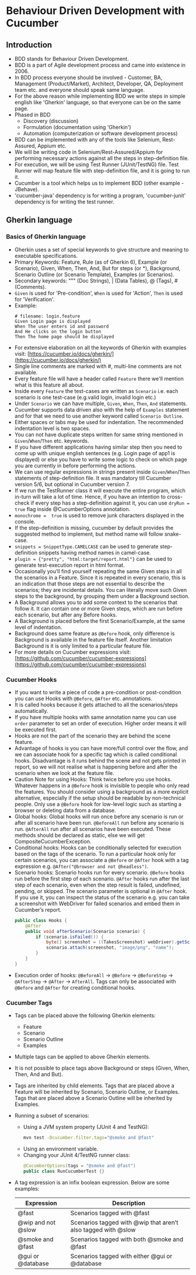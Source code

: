 # Behaviour Driven Development with Cucumber

## Introduction

- BDD stands for Behaviour Driven Development.
- BDD is a part of Agile development process and came into existence in 2006.
- In BDD process everyone should be involved - Customer, BA, Management (Product/Market), Architect, Developer, QA, Deployment team etc. and everyone should speak same language.
- For the above reason while implementing BDD we write steps in simple english like 'Gherkin' language, so that everyone can be on the same page.
- Phased in BDD
  - Discovery (discussion)
  - Formulation (documentation using 'Gherkin')
  - Automation (computerization or software development process)
- BDD can be implemented with any of the tools like Selenium, Rest-Assured, Appium etc.
- We will be writing code in Selenium/Rest-Assured/Appium for performing necessary actions against all the steps in step-definition file.
- For execution, we will be using Test Runner (JUnit/TestNG) file. Test Runner will map feature file with step-definition file, and it is going to run it.
- Cucumber is a tool which helps us to implement BDD (other example - JBehave).
- 'cucumber-java' dependency is for writing a program, 'cucumber-junit' dependency is for writing the test runner.

## Gherkin language

### Basics of Gherkin language

- Gherkin uses a set of special keywords to give structure and meaning to executable specifications.
- Primary Keywords: Feature, Rule (as of Gherkin 6), Example (or Scenario), Given, When, Then, And, But for steps (or *), Background, Scenario Outline (or Scenario Template), Examples (or Scenarios).
- Secondary keywords: """ (Doc Strings), | (Data Tables), @ (Tags), # (Comments).
- `Given` is used for 'Pre-condition', `When` is used for 'Action', `Then` is used for 'Verification'.
- Example:
  ```gherkin
  # filename: login.feature
  Given Login page is displayed
  When The user enters id and password
  And He clicks on the login button
  Then The home page should be displayed
  ```
- For extensive elaboration on all the keywords of Gherkin with examples visit: [https://cucumber.io/docs/gherkin/](https://cucumber.io/docs/gherkin/)
- Single line comments are marked with #, multi-line comments are not available.
- Every feature file will have a header called `Feature` there we'll mention what is this feature all about.
- Inside every `Feature` the test-cases are written as `Scenario` i.e. each scenario is one test-case (e.g.valid login, invalid login etc.)
- Under `Scenario` we can have multiple, `Given`, `When`, `Then`, `And` statements.
- Cucumber supports data driven also with the help of `Examples` statement and for that we need to use another keyword called `Scenario Outline`.
- Either spaces or tabs may be used for indentation. The recommended indentation level is two spaces.
- You can not have duplicate steps written for same string mentioned in `Given`/`When`/`Then` etc. keywords. 
- If you have different applications having similar step then you need to come up with unique english sentences (e.g. Login page of app1 is displayed) or else you have to write some logic to check on which page you are currently in before performing the actions.
- We can use regular expressions in strings present inside `Given`/`When`/`Then` statements of step-definition file. It was mandatory till Cucumber version 5/6, but optional in Cucumber version 7.
- If we run the TestRunner class it will execute the entire program, which in-turn will take a lot of time. Hence, if you have an intention to cross-check if every step has a step-definition against it, you can use `dryRun = true` flag inside @CucumberOptions annotation.
- `monochrome =  true` is used to remove junk characters displayed in the console.
- If the step-definition is missing, cucumber by default provides the suggested method to implement, but method name will follow snake-case.
- `snippets = SnippetType.CAMELCASE` can be used to generate step-definition snippets having method names in camel-case.
- `plugin = {"pretty", "html:target/report.html"}` can be used to generate test-execution report in html format.
- Occasionally you’ll find yourself repeating the same Given steps in all the scenarios in a Feature. Since it is repeated in every scenario, this is an indication that those steps are not essential to describe the scenarios; they are incidental details. You can literally move such Given steps to the background, by grouping them under a Background section.
- A Background allows you to add some context to the scenarios that follow it. It can contain one or more Given steps, which are run before each scenario, but after any Before hooks.
- A Background is placed before the first Scenario/Example, at the same level of indentation.
- Background does same feature as `@Before` hook, only difference is Background is available in the feature file itself. Another limitation Background is it is only limited to a particular feature file.
- For more details on Cucumber expressions visit: [https://github.com/cucumber/cucumber-expressions](https://github.com/cucumber/cucumber-expressions)

### Cucumber Hooks

- If you want to write a piece of code a pre-condition or post-condition you can use Hooks with `@Before`, `@After` etc. annotations.
- It is called hooks because it gets attached to all the scenarios/steps automatically.
- If you have multiple hooks with same annotation name you can use `order` parameter to set an order of execution. Higher order means it will be executed first.
- Hooks are not the part of the scenario they are behind the scene feature.
- Advantage of hooks is you can have more/full control over the flow, and we can associate hook for a specific tag which is called conditional hooks. Disadvantage is it runs behind the scene and not gets printed in report, so we will not realise what is happening before and after the scenario when we look at the feature file.
- Caution Note for using Hooks: Think twice before you use hooks. Whatever happens in a `@Before` hook is invisible to people who only read the features. You should consider using a background as a more explicit alternative, especially if the setup should be readable by non-technical people. Only use a `@Before` hook for low-level logic such as starting a browser or deleting data from a database.
- Global hooks: Global hooks will run once before any scenario is run or after all scenario have been run. `@BeforeAll` run before any scenario is run. `@AfterAll` run after all scenarios have been executed. These methods should be declared as static, else we will get CompositeCucumberException. 
- Conditional hooks: Hooks can be conditionally selected for execution based on the tags of the scenario. To run a particular hook only for certain scenarios, you can associate a `@Before` or `@After` hook with a tag expression e.g. `@After("@browser and not @headless")`.
- Scenario hooks: Scenario hooks run for every scenario. `@Before` hooks run before the first step of each scenario. `@After` hooks run after the last step of each scenario, even when the step result is failed, undefined, pending, or skipped. The scenario parameter is optional in `@After` hook. If you use it, you can inspect the status of the scenario e.g. you can take a screenshot with WebDriver for failed scenarios and embed them in Cucumber’s report.
  ```java
  public class Hooks {
      @After
      public void afterScenario(Scenario scenario) {
          if (scenario.isFailed()) {
              byte[] screenshot = ((TakesScreenshot) webDriver).getScreenshotAs(OutputType.BYTES);
              scenario.attach(screenshot, "image/png", "name");
          }
      }
  }
  ```
- Execution order of hooks: `@BeforeAll` -> `@Before` -> `@BeforeStep` -> `@AfterStep` -> `@After` -> `AfterAll`. Tags can only be associated with `@Before` and `@After` for creating conditional hooks.
### Cucumber Tags

- Tags can be placed above the following Gherkin elements:
    - Feature
    - Scenario
    - Scenario Outline
    - Examples
- Multiple tags can be applied to above Gherkin elements.
- It is not possible to place tags above Background or steps (Given, When, Then, And and But).
- Tags are inherited by child elements. Tags that are placed above a Feature will be inherited by Scenario, Scenario Outline, or Examples. Tags that are placed above a Scenario Outline will be inherited by Examples.
- Running a subset of scenarios:
    - Using a JVM system property (JUnit 4 and TestNG):
      ```bash
      mvn test -Dcucumber.filter.tags="@smoke and @fast"
      ```
    - Using an environment variable. 
    - Changing your JUnit 4/TestNG runner class: 
      ```java
      @CucumberOptions(tags = "@smoke and @fast")
      public class RunCucumberTest {}
      ```
- A tag expression is an infix boolean expression. Below are some examples:

  | Expression         | Description                                                   |
  |--------------------|-------------------------------------------------------------- |
  | @fast              | Scenarios tagged with @fast                                   |
  | @wip and not @slow | Scenarios tagged with @wip that aren’t also tagged with @slow |
  | @smoke and @fast   | Scenarios tagged with both @smoke and @fast                   |
  | @gui or @database  | Scenarios tagged with either @gui or @database                |

### 